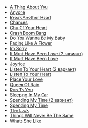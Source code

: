 * [A Thing About You](A%20Thing%20About%20You)
* [Anyone](Anyone)
* [Break Another Heart](Break%20Another%20Heart)
* [Chances](Chances)
* [Chu Of Your Heart](Chu%20Of%20Your%20Heart)
* [Crash Boom Bang](Crash%20Boom%20Bang)
* [Do You Wanna Be My Baby](Do%20You%20Wanna%20Be%20My%20Baby)
* [Fading Like A Flower](Fading%20Like%20A%20Flower)
* [Im Sorry](Im%20Sorry)
* [It Must Have Been Love (2 вариант)](It%20Must%20Have%20Been%20Love%20(2%20вариант))
* [It Must Have Been Love](It%20Must%20Have%20Been%20Love)
* [Joyride](Joyride)
* [Listen To Your Heart (2 вариант)](Listen%20To%20Your%20Heart%20(2%20вариант))
* [Listen To Your Heart](Listen%20To%20Your%20Heart)
* [Place Your Love](Place%20Your%20Love)
* [Queen Of Rain](Queen%20Of%20Rain)
* [Run To You](Run%20To%20You)
* [Sleeping In My Car](Sleeping%20In%20My%20Car)
* [Spending My Time (2 вариант)](Spending%20My%20Time%20(2%20вариант))
* [Spending My Time](Spending%20My%20Time)
* [The Look](The%20Look)
* [Things Will Never Be The Same](Things%20Will%20Never%20Be%20The%20Same)
* [Whats She Like](Whats%20She%20Like)